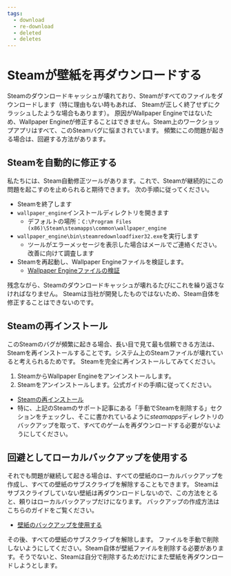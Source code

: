 ```yaml
---
tags:
  - download
  - re-download
  - deleted
  - deletes
---
```


# Steamが壁紙を再ダウンロードする

Steamのダウンロードキャッシュが壊れており、Steamがすべてのファイルをダウンロードします（特に理由もない時もあれば、 Steamが正しく終了せずにクラッシュしたような場合もあります）。 原因がWallpaper Engineではないため、Wallpaper Engineが修正することはできません。Steam上のワークショップアプリはすべて、このSteamバグに悩まされています。 頻繁にこの問題が起きる場合は、回避する方法があります。

## Steamを自動的に修正する
私たちには、Steam自動修正ツールがあります。これで、Steamが継続的にこの問題を起こすのを止められると期待できます。 次の手順に従ってください。
* Steamを終了します
* `wallpaper_engine`インストールディレクトリを開きます
  * デフォルトの場所：`C:\Program Files (x86)\Steam\steamapps\common\wallpaper_engine`
* `wallpaper_engine\bin\steamredownloadfixer32.exe`を実行します
  * ツールがエラーメッセージを表示した場合はメールでご連絡ください。改善に向けて調査します
* Steamを再起動し、Wallpaper Engineファイルを検証します。
  * [Wallpaper Engineファイルの検証](https://support.steampowered.com/kb_article.php?ref=2037-QEUH-3335)

残念ながら、Steamのダウンロードキャッシュが壊れるたびにこれを繰り返さなければなりません。 Steamは当社が開発したものではないため、Steam自体を修正することはできないのです。

## Steamの再インストール

このSteamのバグが頻繁に起きる場合、長い目で見て最も信頼できる方法は、Steamを再インストールすることです。システム上のSteamファイルが壊れていると考えられるためです。 Steamを完全に再インストールしてみてください。

1. SteamからWallpaper Engineをアンインストールします。
2. Steamをアンインストールします。公式ガイドの手順に従ってください。
  * [Steamの再インストール](https://support.steampowered.com/kb_article.php?ref=9609-OBMP-2526)
  * 特に、上記のSteamのサポート記事にある「手動でSteamを削除する」セクションをチェックし、そこに書かれているように*steamapps*ディレクトリのバックアップを取って、すべてのゲームを再ダウンロードする必要がないようにしてください。

## 回避としてローカルバックアップを使用する

それでも問題が継続して起きる場合は、すべての壁紙のローカルバックアップを作成し、すべての壁紙のサブスクライブを解除することもできます。 Steamはサブスクライブしていない壁紙は再ダウンロードしないので、この方法をとると、頼りはローカルバックアップだけになります。 バックアップの作成方法はこちらのガイドをご覧ください。

* [壁紙のバックアップを使用する](/steam/backup)

その後、すべての壁紙のサブスクライブを解除します。 ファイルを手動で削除しないようにしてください。Steam自体が壁紙ファイルを削除する必要があります。そうでないと、Steamは自分で削除するためだけにまた壁紙を再ダウンロードしようとします。